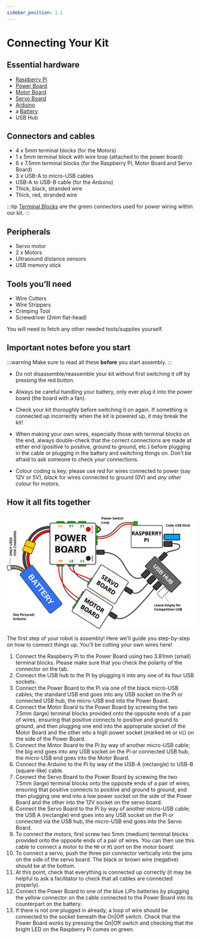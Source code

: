 ```yaml
---
sidebar_position: 1.1
---
```


# Connecting Your Kit

## Essential hardware

-   [Raspberry Pi](../kit/pi.md)
-   [Power Board](../kit/power-board.md)
-   [Motor Board](../kit/motor-board.md)
-   [Servo Board](../kit/servo-board.md)
-   [Arduino](../kit/arduino.md)
-   a [Battery](../kit/batteries.md)
-   USB Hub

## Connectors and cables

-   4 x 5mm terminal blocks (for the Motors)
-   1 x 5mm terminal block with wire loop (attached to the power board)
-   6 x 7.5mm terminal blocks (for the Raspberry Pi, Motor Board and Servo Board)
-   3 x USB-A to micro-USB cables
-   USB-A to USB-B cable (for the Arduino)
-   Thick, black, stranded wire
-   Thick, red, stranded wire

:::tip
[Terminal Blocks](../kit/terminal-blocks.md) are the green connectors used for power wiring within our kit.
:::

## Peripherals

-   Servo motor
-   2 x Motors
-   Ultrasound distance sensors
-   USB memory stick

## Tools you’ll need

-   Wire Cutters
-   Wire Strippers
-   Crimping Tool
-   Screwdriver (2mm flat-head)

You will need to fetch any other needed tools/supplies yourself.

## Important notes before you start

:::warning
Make sure to read all these **before** you start assembly.
:::

-   Do not disassemble/reassemble your kit without first switching it off by
    pressing the red button.

-   Always be careful handling your battery, only ever plug it into the power
    board (the board with a fan).

-   Check your kit thoroughly before switching it on again. If something is
    connected up incorrectly when the kit is powered up, it may break the kit!

-   When making your own wires, especially those with terminal blocks on the end,
    always double-check that the correct connections are made at either
    end (positive to positive, ground to ground, etc.) before plugging in
    the cable or plugging in the battery and switching things on.
    Don’t be afraid to ask someone to check your connections.

-   Colour coding is key; please use _red_ for wires connected to
    power (say 12V or 5V), _black_ for wires connected to ground
    (0V) and _any other colour_ for motors.

## How it all fits together

![An assembled kit](../assets/img/assembly/kit-assembly.svg)

The first step of your robot is assembly! Here we'll guide you step-by-step on
how to connect things up. You'll be cutting your own wires here!

1.  Connect the Raspberry Pi to the Power Board using two 3.81mm (small)
    terminal blocks. Please make sure that you check the polarity of the connector on
    the tab.
2.  Connect the USB hub to the Pi by plugging it into any one of its
    four USB sockets.
3.  Connect the Power Board to the Pi via one of the black micro-USB
    cables; the standard USB end goes into any USB socket on the Pi or
    connected USB hub, the micro-USB end into the Power Board.
4.  Connect the Motor Board to the Power Board by screwing the two 7.5mm (large)
    terminal blocks provided onto the opposite ends of a pair of wires,
    ensuring that positive connects to positive and ground to ground,
    and then plugging one end into the appropriate socket of the Motor
    Board and the other into a high power socket (marked `H0` or `H1`)
    on the side of the Power Board.
5.  Connect the Motor Board to the Pi by way of another micro-USB cable; the big
    end goes into any USB socket on the Pi or connected USB hub, the micro-USB
    end goes into the Motor Board.
6.  Connect the Arduino to the Pi by way of the USB-A (rectangle) to USB-B
    (square-like) cable.
7.  Connect the Servo Board to the Power Board by screwing the two 7.5mm (large)
    terminal blocks onto the opposite ends of a pair of wires, ensuring that positive
    connects to positive and ground to ground, and then plugging one end into
    a low power socket on the side of the Power Board and the other into the 12V
    socket on the servo board.
8.  Connect the Servo Board to the Pi by way of another micro-USB cable; the
    USB A (rectangle) end goes into any USB socket on the Pi or connected via
    the USB hub, the micro-USB end goes into the Servo Board.
9.  To connect the motors, first screw two 5mm (medium) terminal blocks provided
    onto the opposite ends of a pair of wires. You can then use this cable
    to connect a motor to the `M0` or `M1` port on the motor board.
10. To connect a servo, push the three pin connector vertically into the
    pins on the side of the servo board. The black or brown wire (negative)
    should be at the bottom.
11. At this point, check that everything is connected up correctly (it
    may be helpful to ask a facilitator to check that all cables
    are connected properly).
12. Connect the Power Board to one of the blue LiPo batteries by
    plugging the yellow connector on the cable connected to the Power
    Board into its counterpart on the battery.
13. If there is not one plugged in already, a loop of wire should be
    connected to the socket beneath the On|Off switch. Check that the
    Power Board works by pressing the On|Off switch and checking that
    the bright LED on the Raspberry Pi comes on green.

